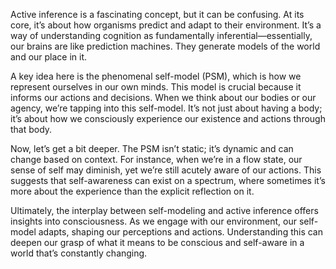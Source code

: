 Active inference is a fascinating concept, but it can be confusing. At its core, it’s about how organisms predict and adapt to their environment. It’s a way of understanding cognition as fundamentally inferential—essentially, our brains are like prediction machines. They generate models of the world and our place in it.

A key idea here is the phenomenal self-model (PSM), which is how we represent ourselves in our own minds. This model is crucial because it informs our actions and decisions. When we think about our bodies or our agency, we’re tapping into this self-model. It’s not just about having a body; it’s about how we consciously experience our existence and actions through that body.

Now, let’s get a bit deeper. The PSM isn’t static; it’s dynamic and can change based on context. For instance, when we’re in a flow state, our sense of self may diminish, yet we’re still acutely aware of our actions. This suggests that self-awareness can exist on a spectrum, where sometimes it’s more about the experience than the explicit reflection on it.

Ultimately, the interplay between self-modeling and active inference offers insights into consciousness. As we engage with our environment, our self-model adapts, shaping our perceptions and actions. Understanding this can deepen our grasp of what it means to be conscious and self-aware in a world that’s constantly changing.
